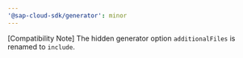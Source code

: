 ```yaml
---
'@sap-cloud-sdk/generator': minor
---
```


[Compatibility Note] The hidden generator option `additionalFiles` is renamed to `include`.
